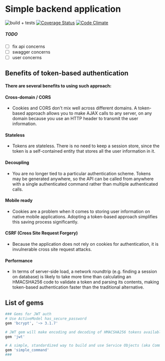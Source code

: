 # Simple backend application 
![build + tests](https://travis-ci.org/13LD/photography-backend.svg?branch=master)
[![Coverage Status](https://coveralls.io/repos/github/13LD/photography-backend/badge.svg?branch=master)](https://coveralls.io/github/13LD/photography-backend?branch=master)
[![Code Climate](https://codeclimate.com/github/codeclimate/codeclimate/badges/gpa.svg)](https://codeclimate.com/github/13LD/photography-backend)

##### TODO
- [ ] fix api concerns
- [ ] swagger concerns
- [ ] user concerns
## Benefits of token-based authentication
#### There are several benefits to using such approach:

#### Cross-domain / CORS
- Cookies and CORS don't mix well across different domains. A token-based approach allows you to make AJAX calls to any server, on any domain because you use an HTTP header to transmit the user information.
#### Stateless
- Tokens are stateless. There is no need to keep a session store, since the token is a self-contained entity that stores all the user information in it.
#### Decoupling
- You are no longer tied to a particular authentication scheme. Tokens may be generated anywhere, so the API can be called from anywhere with a single authenticated command rather than multiple authenticated calls.
#### Mobile ready
- Cookies are a problem when it comes to storing user information on native mobile applications. Adopting a token-based approach simplifies this saving process significantly.
#### CSRF (Cross Site Request Forgery)
- Because the application does not rely on cookies for authentication, it is invulnerable cross site request attacks.
#### Performance
- In terms of server-side load, a network roundtrip (e.g. finding a session on database) is likely to take more time than calculating an HMACSHA256 code to validate a token and parsing its contents, making token-based authentication faster than the traditional alternative.
## List of gems 

```ruby
### Gems for JWT auth
# Use ActiveModel has_secure_password
gem 'bcrypt', '~> 3.1.7'

# JWT gem will make encoding and decoding of HMACSHA256 tokens available in the Rails application
gem 'jwt'

# A simple, standardized way to build and use Service Objects (aka Commands) in Ruby
gem 'simple_command'
###
```